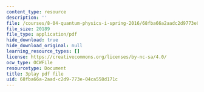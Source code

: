 ```yaml
---
content_type: resource
description: ''
file: /courses/8-04-quantum-physics-i-spring-2016/68fba66a2aadc2d9773e04ca558d171c_8abBLKEZLaI.pdf
file_size: 20189
file_type: application/pdf
hide_download: true
hide_download_original: null
learning_resource_types: []
license: https://creativecommons.org/licenses/by-nc-sa/4.0/
ocw_type: OCWFile
resourcetype: Document
title: 3play pdf file
uid: 68fba66a-2aad-c2d9-773e-04ca558d171c
---
```

